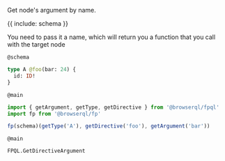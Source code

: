 Get node's argument by name.

{{ include: schema }}

You need to pass it a name, which will return you a function that you call with the target node

```define
@schema
```

```graphql
type A @foo(bar: 24) {
  id: ID!
}
```

```define
@main
```

```javascript
import { getArgument, getType, getDirective } from '@browserql/fpql'
import fp from '@browserql/fp'

fp(schema)(getType('A'), getDirective('foo'), getArgument('bar'))
```

```run
@main
```

```snapshot
FPQL.GetDirectiveArgument
```

